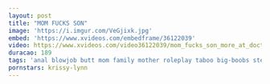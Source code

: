 ```yaml
---
layout: post
title: "MOM FUCKS SON"
image: 'https://i.imgur.com/VeGjixk.jpg'
embed: 'https://www.xvideos.com/embedframe/36122039'
video: https://www.xvideos.com/video36122039/mom_fucks_son_more_at_doctoporn.com_
duracao: 189
tags: 'anal blowjob butt mom family mother roleplay taboo big-boobs stepmom stepson step-mom step-mom-fucks-son step-fantasy step-son'
pornstars: krissy-lynn
---
```

